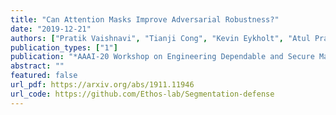 ```yaml
---
title: "Can Attention Masks Improve Adversarial Robustness?"
date: "2019-12-21"
authors: ["Pratik Vaishnavi", "Tianji Cong", "Kevin Eykholt", "Atul Prakash", "Amir Rahmati"]
publication_types: ["1"]
publication: "*AAAI-20 Workshop on Engineering Dependable and Secure Machine Learning Systems*"
abstract: ""
featured: false
url_pdf: https://arxiv.org/abs/1911.11946
url_code: https://github.com/Ethos-lab/Segmentation-defense
---
```

